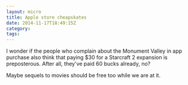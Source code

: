 ```yaml
---
layout: micro
title: Apple store cheapskates
date: 2014-11-17T18:49:15Z
category:
tags:
---
```


I wonder if the people who complain about the Monument Valley in app purchase
also think that paying $30 for a Starcraft 2 expansion is preposterous. After
all, they've paid 60 bucks already, no?

Maybe sequels to movies should be free too while we are at it.
